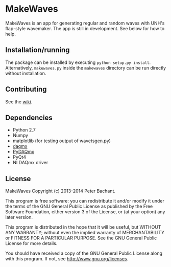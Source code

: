 MakeWaves
=========
MakeWaves is an app for generating regular and random waves with UNH's flap-style wavemaker. The app is still in development. See below for how to help. 

Installation/running
--------------------
The package can be installed by executing `python setup.py install`. Alternatively,
`makewaves.py` inside the `makewaves` directory can be run directly without installation. 

Contributing
------------

See the [wiki](https://github.com/petebachant/MakeWaves/wiki#wiki-contributing).

Dependencies
--------
  * Python 2.7
  * Numpy
  * matplotlib (for testing output of wavetsgen.py)
  * [daqmx](http://github.com/petebachant/daqmx.git)
  * [PyDAQmx](http://github.com/clade/PyDAQmx.git)
  * PyQt4
  * NI DAQmx driver

License
-------
MakeWaves Copyright (c) 2013-2014 Peter Bachant.

This program is free software: you can redistribute it and/or modify
it under the terms of the GNU General Public License as published by
the Free Software Foundation, either version 3 of the License, or
(at your option) any later version.

This program is distributed in the hope that it will be useful,
but WITHOUT ANY WARRANTY; without even the implied warranty of
MERCHANTABILITY or FITNESS FOR A PARTICULAR PURPOSE.  See the
GNU General Public License for more details.

You should have received a copy of the GNU General Public License
along with this program. If not, see http://www.gnu.org/licenses.
